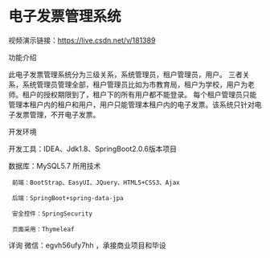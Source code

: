 # 电子发票管理系统

视频演示链接：https://live.csdn.net/v/181389

功能介绍

此电子发票管理系统分为三级关系，系统管理员，租户管理员，用户。 三者关系，系统管理员管理全部，租户管理员比如为市教育局，租户为学校，用户为老师。租户的授权期限到了，租户下的所有用户都不能登录。 每个租户管理员只能管理本租户内的租户和用户，用户只能管理本租户内的电子发票。该系统只针对电子发票管理，不开电子发票。

开发环境

开发工具：IDEA、Jdk1.8、SpringBoot2.0.6版本项目

数据库：MySQL5.7
所用技术

     前端：BootStrap、EasyUI、JQuery、HTML5+CSS3、Ajax

     后端：SpringBoot+spring-data-jpa

     安全控件：SpringSecurity

     页面采用：Thymeleaf

详询 微信：egvh56ufy7hh ，承接商业项目和毕设


